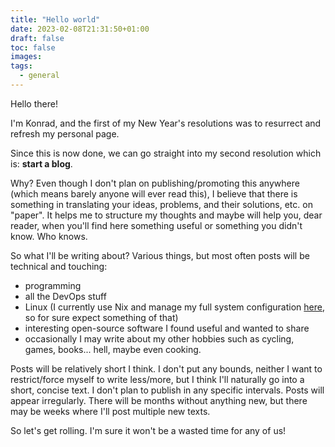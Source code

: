 ```yaml
---
title: "Hello world"
date: 2023-02-08T21:31:50+01:00
draft: false
toc: false
images:
tags:
  - general
---
```


Hello there!

I'm Konrad, and the first of my New Year's resolutions was to resurrect and refresh my personal page.

Since this is now done, we can go straight into my second resolution which is: **start a blog**.

Why? Even though I don't plan on publishing/promoting this anywhere (which means barely anyone will ever read this),
I believe that there is something in translating your ideas, problems, and their solutions, etc. on "paper".
It helps me to structure my thoughts and maybe will help you, dear reader, when you'll find here something useful
or something you didn't know. Who knows.

So what I'll be writing about? Various things, but most often posts will be technical and touching:

- programming
- all the DevOps stuff
- Linux (I currently use Nix and manage my full system configuration [here](https://github.com/konradmalik/dotfiles),
  so for sure expect something of that)
- interesting open-source software I found useful and wanted to share
- occasionally I may write about my other hobbies such as cycling, games, books... hell, maybe even cooking.

Posts will be relatively short I think. I don't put any bounds, neither I want to restrict/force myself to write
less/more, but I think I'll naturally go into a short, concise text. I don't plan to publish in any specific
intervals. Posts will appear irregularly. There will be months without anything new, but there may be
weeks where I'll post multiple new texts.

So let's get rolling. I'm sure it won't be a wasted time for any of us!
